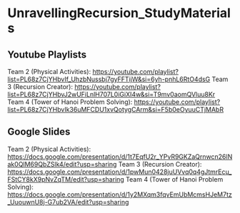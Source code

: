 # UnravellingRecursion_StudyMaterials

## Youtube Playlists

Team 2 (Physical Activities): https://youtube.com/playlist?list=PL68z7CjYHbvIf_UhzbNussbj7gyFFTijW&si=6yh-pnhL6RtO4dsG
Team 3 (Recursion Creator): https://youtube.com/playlist?list=PL68z7CjYHbvJ2wUFiLnlH707L0iGiXI4w&si=T9mv0aomQVluu8Kr
Team 4 (Tower of Hanoi Problem Solving): https://youtube.com/playlist?list=PL68z7CjYHbvIk36uMFCDU1xvQotygCArm&si=F5b0eOyuuCTjMAbR

## Google Slides

Team 2 (Physical Activities): https://docs.google.com/presentation/d/1t7EqfU2r_YPvR9GKZaQrnwcn26lNak0QlM69QbZSlk4/edit?usp=sharing
Team 3 (Recursion Creator): https://docs.google.com/presentation/d/1pwMun0428juUVvq0q4gJtmrEcu_FStCY8kX9pNvZqTM/edit?usp=sharing
Team 4 (Tower of Hanoi Problem Solving): https://docs.google.com/presentation/d/1y2MXqm3fqvEmUbMcmsHJeM7tz_UuouwnU8j-G7ub2VA/edit?usp=sharing
